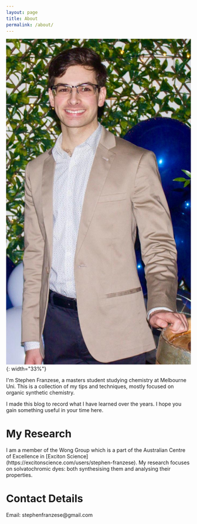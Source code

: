 ```yaml
---
layout: page
title: About
permalink: /about/
---
```


![io](/assets/me.jpg){: width="33%"}

I'm Stephen Franzese, a masters student studying chemistry at Melbourne Uni. This is a collection of my tips and techniques, mostly focused on organic synthetic chemistry.

I made this blog to record what I have learned over the years. I hope you gain something useful in your time here.

<h1>My Research</h1>
I am a member of the Wong Group which is a part of the Australian Centre of Excellence in [Exciton Science](https://excitonscience.com/users/stephen-franzese). My research focuses on solvatochromic dyes: both synthesising them and analysing their properties.

<h1>Contact Details</h1>
Email: stephenfranzese@gmail.com
